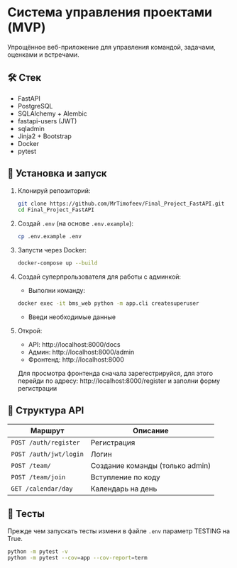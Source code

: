 # Система управления проектами (MVP)

Упрощённое веб-приложение для управления командой, задачами, оценками и встречами.

## 🛠️ Стек
- FastAPI
- PostgreSQL
- SQLAlchemy + Alembic
- fastapi-users (JWT)
- sqladmin
- Jinja2 + Bootstrap
- Docker
- pytest

## 🚀 Установка и запуск

1. Клонируй репозиторий:
   ```bash
   git clone https://github.com/MrTimofeev/Final_Project_FastAPI.git
   cd Final_Project_FastAPI
   ```

2. Создай `.env` (на основе `.env.example`):
   ```bash
   cp .env.example .env
   ```

3. Запусти через Docker:
   ```bash
   docker-compose up --build
   ```

4. Создай суперпрользователя для работы с админкой:
   - Выполни команду:
   ``` bash
   docker exec -it bms_web python -m app.cli createsuperuser
   ```
   - Введи необходимые данные

5. Открой:
   - API: http://localhost:8000/docs
   - Админ: http://localhost:8000/admin
   - Фронтенд: http://localhost:8000

   Для просмотра фронтенда сначала зарегестрируйся, для этого перейди по адресу: http://localhost:8000/register и заполни форму регистрации
## 📂 Структура API

| Маршрут | Описание |
|--------|--------|
| `POST /auth/register` | Регистрация |
| `POST /auth/jwt/login` | Логин |
| `POST /team/` | Создание команды (только admin) |
| `POST /team/join` | Вступление по коду |
| `GET /calendar/day` | Календарь на день |

## 🧪 Тесты
Прежде чем запускать тесты измени в файле `.env` параметр TESTING на True.

```bash
python -m pytest -v
python -m pytest --cov=app --cov-report=term
```
